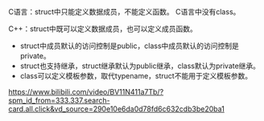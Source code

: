 C语言：struct中只能定义数据成员，不能定义函数。
      C语言中没有class。

C++：struct中既可以定义数据成员，也可以定义成员函数。
- struct中成员默认的访问控制是public，class中成员默认的访问控制是private。
- struct也支持继承，struct继承默认为public继承，class默认为private继承。
- class可以定义模板参数，取代typename，struct不能用于定义模板参数。


https://www.bilibili.com/video/BV11N411a7Tb/?spm_id_from=333.337.search-card.all.click&vd_source=290e10e6da0d78fd6c632cdb3be20ba1